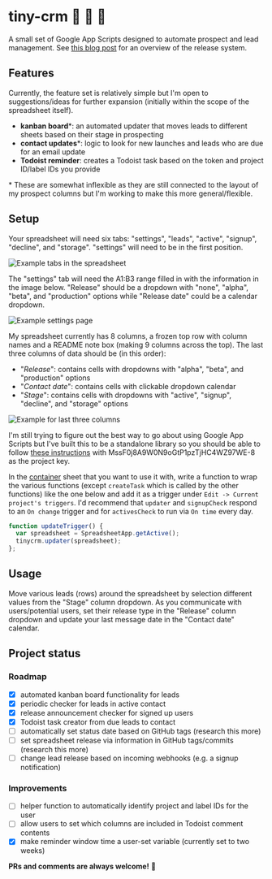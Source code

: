 # tiny-crm :date: :email: :tada:

A small set of Google App Scripts designed to automate prospect and lead management. See [this blog post](https://dev.to/forstmeier/code-driven-business-development--5c4b) for an overview of the release system.

## Features

Currently, the feature set is relatively simple but I'm open to suggestions/ideas for further expansion (initially within the scope of the spreadsheet itself).

- **kanban board**\*: an automated updater that moves leads to different sheets based on their stage in prospecting
- **contact updates**\*: logic to look for new launches and leads who are due for an email update
- **Todoist reminder**: creates a Todoist task based on the token and project ID/label IDs you provide

\* These are somewhat inflexible as they are still connected to the layout of my prospect columns but I'm working to make this more general/flexible.

## Setup

Your spreadsheet will need six tabs: "settings", "leads", "active", "signup", "decline", and "storage". "settings" will need to be in the first position.

![Example tabs in the spreadsheet](https://github.com/forstmeier/tiny-crm/blob/master/img/tiny-crm-example-tabs.png)

The "settings" tab will need the A1:B3 range filled in with the information in the image below. "Release" should be a dropdown with "none", "alpha", "beta", and "production" options while "Release date" could be a calendar dropdown.

![Example settings page](https://github.com/forstmeier/tiny-crm/blob/master/img/tiny-crm-example-settings.png)

My spreadsheet currently has 8 columns, a frozen top row with column names and a README note box (making 9 columns across the top). The last three columns of data should be (in this order):
- "*Release*": contains cells with dropdowns with "alpha", "beta", and "production" options
- "*Contact date*": contains cells with clickable dropdown calendar
- "*Stage*": contains cells with dropdowns with "active", "signup", "decline", and "storage" options

![Example for last three columns](https://github.com/forstmeier/tiny-crm/blob/master/img/tiny-crm-example-columns.png)

I'm still trying to figure out the best way to go about using Google App Scripts but I've built this to be a standalone library so you should be able to follow [these instructions](https://developers.google.com/apps-script/guides/libraries) with MssF0j8A9W0N9oGtP1pzTjHC4WZ97WE-8 as the project key.

In the [container](https://developers.google.com/apps-script/guides/bound) sheet that you want to use it with, write a function to wrap the various functions (except `createTask` which is called by the other functions) like the one below and add it as a trigger under `Edit -> Current project's triggers`. I'd recommend that `updater` and `signupCheck` respond to an `On change` trigger and for `activesCheck` to run via `On time` every day.

```javascript
function updateTrigger() {
  var spreadsheet = SpreadsheetApp.getActive();
  tinycrm.updater(spreadsheet);
};
```

## Usage

Move various leads (rows) around the spreadsheet by selection different values from the "Stage" column dropdown. As you communicate with users/potential users, set their release type in the "Release" column dropdown and update your last message date in the "Contact date" calendar.

## Project status

### Roadmap
- [X] automated kanban board functionality for leads
- [X] periodic checker for leads in active contact
- [X] release announcement checker for signed up users
- [X] Todoist task creator from due leads to contact
- [ ] automatically set status date based on GitHub tags (research this more)
- [ ] set spreadsheet release via information in GitHub tags/commits (research this more)
- [ ] change lead release based on incoming webhooks (e.g. a signup notification)

### Improvements
- [ ] helper function to automatically identify project and label IDs for the user
- [ ] allow users to set which columns are included in Todoist comment contents
- [X] make reminder window time a user-set variable (currently set to two weeks)

**PRs and comments are always welcome!** :beers:
